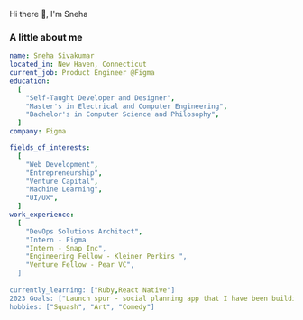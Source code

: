 
 Hi there 👋, I'm Sneha

### A little about me
```yaml
name: Sneha Sivakumar
located_in: New Haven, Connecticut
current_job: Product Engineer @Figma
education:
  [
    "Self-Taught Developer and Designer",
    "Master's in Electrical and Computer Engineering",
    "Bachelor's in Computer Science and Philosophy",
  ]
company: Figma

fields_of_interests:
  [
    "Web Development",
    "Entrepreneurship",
    "Venture Capital",
    "Machine Learning",
    "UI/UX",
  ]
work_experience:
  [
    "DevOps Solutions Architect",
    "Intern - Figma
    "Intern - Snap Inc",
    "Engineering Fellow - Kleiner Perkins ",
    "Venture Fellow - Pear VC",
  ]
  
currently_learning: ["Ruby,React Native"]
2023 Goals: ["Launch spur - social planning app that I have been building for the past year"]
hobbies: ["Squash", "Art", "Comedy"]
```
<!--
**snehasquasher/snehasquasher** is a ✨ _special_ ✨ repository because its `README.md` (this file) appears on your GitHub profile.


Here are some ideas to get you started:

- 🔭 I’m currently working on ...
- 🌱 I’m currently learning ...
- 👯 I’m looking to collaborate on ...
- 🤔 I’m looking for help with ...
- 💬 Ask me about ...
- 📫 How to reach me: ...
- 😄 Pronouns: ...
- ⚡ Fun fact: ...
-->
